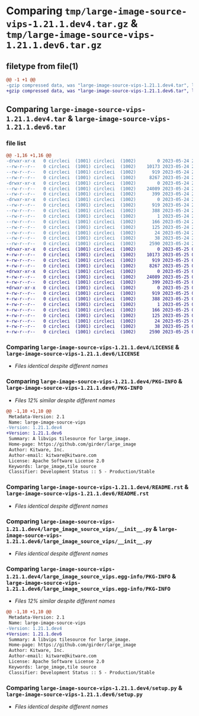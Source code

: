 # Comparing `tmp/large-image-source-vips-1.21.1.dev4.tar.gz` & `tmp/large-image-source-vips-1.21.1.dev6.tar.gz`

## filetype from file(1)

```diff
@@ -1 +1 @@
-gzip compressed data, was "large-image-source-vips-1.21.1.dev4.tar", last modified: Wed May 24 20:09:44 2023, max compression
+gzip compressed data, was "large-image-source-vips-1.21.1.dev6.tar", last modified: Thu May 25 01:23:17 2023, max compression
```

## Comparing `large-image-source-vips-1.21.1.dev4.tar` & `large-image-source-vips-1.21.1.dev6.tar`

### file list

```diff
@@ -1,16 +1,16 @@
-drwxr-xr-x   0 circleci  (1001) circleci  (1002)        0 2023-05-24 20:09:44.011348 large-image-source-vips-1.21.1.dev4/
--rw-r--r--   0 circleci  (1001) circleci  (1002)    10173 2023-05-24 20:09:43.000000 large-image-source-vips-1.21.1.dev4/LICENSE
--rw-r--r--   0 circleci  (1001) circleci  (1002)      919 2023-05-24 20:09:44.011348 large-image-source-vips-1.21.1.dev4/PKG-INFO
--rw-r--r--   0 circleci  (1001) circleci  (1002)     8267 2023-05-24 20:09:43.000000 large-image-source-vips-1.21.1.dev4/README.rst
-drwxr-xr-x   0 circleci  (1001) circleci  (1002)        0 2023-05-24 20:09:44.011348 large-image-source-vips-1.21.1.dev4/large_image_source_vips/
--rw-r--r--   0 circleci  (1001) circleci  (1002)    24089 2023-05-24 20:07:46.000000 large-image-source-vips-1.21.1.dev4/large_image_source_vips/__init__.py
--rw-r--r--   0 circleci  (1001) circleci  (1002)      399 2023-05-24 20:07:46.000000 large-image-source-vips-1.21.1.dev4/large_image_source_vips/girder_source.py
-drwxr-xr-x   0 circleci  (1001) circleci  (1002)        0 2023-05-24 20:09:44.011348 large-image-source-vips-1.21.1.dev4/large_image_source_vips.egg-info/
--rw-r--r--   0 circleci  (1001) circleci  (1002)      919 2023-05-24 20:09:43.000000 large-image-source-vips-1.21.1.dev4/large_image_source_vips.egg-info/PKG-INFO
--rw-r--r--   0 circleci  (1001) circleci  (1002)      388 2023-05-24 20:09:43.000000 large-image-source-vips-1.21.1.dev4/large_image_source_vips.egg-info/SOURCES.txt
--rw-r--r--   0 circleci  (1001) circleci  (1002)        1 2023-05-24 20:09:43.000000 large-image-source-vips-1.21.1.dev4/large_image_source_vips.egg-info/dependency_links.txt
--rw-r--r--   0 circleci  (1001) circleci  (1002)      166 2023-05-24 20:09:43.000000 large-image-source-vips-1.21.1.dev4/large_image_source_vips.egg-info/entry_points.txt
--rw-r--r--   0 circleci  (1001) circleci  (1002)      125 2023-05-24 20:09:43.000000 large-image-source-vips-1.21.1.dev4/large_image_source_vips.egg-info/requires.txt
--rw-r--r--   0 circleci  (1001) circleci  (1002)       24 2023-05-24 20:09:43.000000 large-image-source-vips-1.21.1.dev4/large_image_source_vips.egg-info/top_level.txt
--rw-r--r--   0 circleci  (1001) circleci  (1002)       38 2023-05-24 20:09:44.011348 large-image-source-vips-1.21.1.dev4/setup.cfg
--rw-r--r--   0 circleci  (1001) circleci  (1002)     2590 2023-05-24 20:07:46.000000 large-image-source-vips-1.21.1.dev4/setup.py
+drwxr-xr-x   0 circleci  (1001) circleci  (1002)        0 2023-05-25 01:23:17.736317 large-image-source-vips-1.21.1.dev6/
+-rw-r--r--   0 circleci  (1001) circleci  (1002)    10173 2023-05-25 01:23:17.000000 large-image-source-vips-1.21.1.dev6/LICENSE
+-rw-r--r--   0 circleci  (1001) circleci  (1002)      919 2023-05-25 01:23:17.736317 large-image-source-vips-1.21.1.dev6/PKG-INFO
+-rw-r--r--   0 circleci  (1001) circleci  (1002)     8267 2023-05-25 01:23:17.000000 large-image-source-vips-1.21.1.dev6/README.rst
+drwxr-xr-x   0 circleci  (1001) circleci  (1002)        0 2023-05-25 01:23:17.736317 large-image-source-vips-1.21.1.dev6/large_image_source_vips/
+-rw-r--r--   0 circleci  (1001) circleci  (1002)    24089 2023-05-25 01:21:02.000000 large-image-source-vips-1.21.1.dev6/large_image_source_vips/__init__.py
+-rw-r--r--   0 circleci  (1001) circleci  (1002)      399 2023-05-25 01:21:02.000000 large-image-source-vips-1.21.1.dev6/large_image_source_vips/girder_source.py
+drwxr-xr-x   0 circleci  (1001) circleci  (1002)        0 2023-05-25 01:23:17.736317 large-image-source-vips-1.21.1.dev6/large_image_source_vips.egg-info/
+-rw-r--r--   0 circleci  (1001) circleci  (1002)      919 2023-05-25 01:23:17.000000 large-image-source-vips-1.21.1.dev6/large_image_source_vips.egg-info/PKG-INFO
+-rw-r--r--   0 circleci  (1001) circleci  (1002)      388 2023-05-25 01:23:17.000000 large-image-source-vips-1.21.1.dev6/large_image_source_vips.egg-info/SOURCES.txt
+-rw-r--r--   0 circleci  (1001) circleci  (1002)        1 2023-05-25 01:23:17.000000 large-image-source-vips-1.21.1.dev6/large_image_source_vips.egg-info/dependency_links.txt
+-rw-r--r--   0 circleci  (1001) circleci  (1002)      166 2023-05-25 01:23:17.000000 large-image-source-vips-1.21.1.dev6/large_image_source_vips.egg-info/entry_points.txt
+-rw-r--r--   0 circleci  (1001) circleci  (1002)      125 2023-05-25 01:23:17.000000 large-image-source-vips-1.21.1.dev6/large_image_source_vips.egg-info/requires.txt
+-rw-r--r--   0 circleci  (1001) circleci  (1002)       24 2023-05-25 01:23:17.000000 large-image-source-vips-1.21.1.dev6/large_image_source_vips.egg-info/top_level.txt
+-rw-r--r--   0 circleci  (1001) circleci  (1002)       38 2023-05-25 01:23:17.736317 large-image-source-vips-1.21.1.dev6/setup.cfg
+-rw-r--r--   0 circleci  (1001) circleci  (1002)     2590 2023-05-25 01:21:02.000000 large-image-source-vips-1.21.1.dev6/setup.py
```

### Comparing `large-image-source-vips-1.21.1.dev4/LICENSE` & `large-image-source-vips-1.21.1.dev6/LICENSE`

 * *Files identical despite different names*

### Comparing `large-image-source-vips-1.21.1.dev4/PKG-INFO` & `large-image-source-vips-1.21.1.dev6/PKG-INFO`

 * *Files 12% similar despite different names*

```diff
@@ -1,10 +1,10 @@
 Metadata-Version: 2.1
 Name: large-image-source-vips
-Version: 1.21.1.dev4
+Version: 1.21.1.dev6
 Summary: A libvips tilesource for large_image.
 Home-page: https://github.com/girder/large_image
 Author: Kitware, Inc.
 Author-email: kitware@kitware.com
 License: Apache Software License 2.0
 Keywords: large_image,tile source
 Classifier: Development Status :: 5 - Production/Stable
```

### Comparing `large-image-source-vips-1.21.1.dev4/README.rst` & `large-image-source-vips-1.21.1.dev6/README.rst`

 * *Files identical despite different names*

### Comparing `large-image-source-vips-1.21.1.dev4/large_image_source_vips/__init__.py` & `large-image-source-vips-1.21.1.dev6/large_image_source_vips/__init__.py`

 * *Files identical despite different names*

### Comparing `large-image-source-vips-1.21.1.dev4/large_image_source_vips.egg-info/PKG-INFO` & `large-image-source-vips-1.21.1.dev6/large_image_source_vips.egg-info/PKG-INFO`

 * *Files 12% similar despite different names*

```diff
@@ -1,10 +1,10 @@
 Metadata-Version: 2.1
 Name: large-image-source-vips
-Version: 1.21.1.dev4
+Version: 1.21.1.dev6
 Summary: A libvips tilesource for large_image.
 Home-page: https://github.com/girder/large_image
 Author: Kitware, Inc.
 Author-email: kitware@kitware.com
 License: Apache Software License 2.0
 Keywords: large_image,tile source
 Classifier: Development Status :: 5 - Production/Stable
```

### Comparing `large-image-source-vips-1.21.1.dev4/setup.py` & `large-image-source-vips-1.21.1.dev6/setup.py`

 * *Files identical despite different names*

